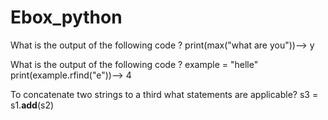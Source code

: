 # Ebox_python
What is the output of the following code ?
print(max("what are you"))--> y

What is the output of the following code ?
example = "helle"
print(example.rfind("e"))--> 4

To concatenate two strings to a third what statements are applicable?
s3 = s1.__add__(s2)









